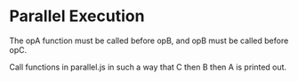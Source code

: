 # Parallel Execution

The opA function must be called before opB, and opB must be called before opC.

Call functions in parallel.js in such a way that C then B then A is printed out.